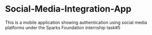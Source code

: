 # Social-Media-Integration-App
This is a mobile application showing authentication using social media platforms under the Sparks Foundation internship task#5
